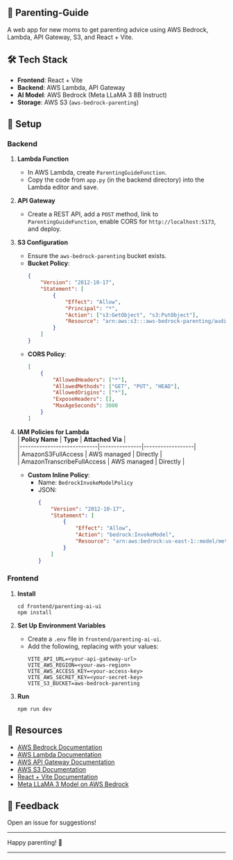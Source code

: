 ## 👶 Parenting-Guide

A web app for new moms to get parenting advice using AWS Bedrock, Lambda, API Gateway, S3, and React + Vite.

## 🛠️ Tech Stack

- **Frontend**: React + Vite  
- **Backend**: AWS Lambda, API Gateway  
- **AI Model**: AWS Bedrock (Meta LLaMA 3 8B Instruct)  
- **Storage**: AWS S3 (`aws-bedrock-parenting`)

## 🚀 Setup

### Backend
1. **Lambda Function**  
   - In AWS Lambda, create `ParentingGuideFunction`. 
   - Copy the code from `app.py` (in the backend directory) into the Lambda editor and save.  

2. **API Gateway**  
   - Create a REST API, add a `POST` method, link to `ParentingGuideFunction`, enable CORS for `http://localhost:5173`, and deploy.  

3. **S3 Configuration**  
   - Ensure the `aws-bedrock-parenting` bucket exists.  
   - **Bucket Policy**:  
     ```json
     {
         "Version": "2012-10-17",
         "Statement": [
             {
                 "Effect": "Allow",
                 "Principal": "*",
                 "Action": ["s3:GetObject", "s3:PutObject"],
                 "Resource": "arn:aws:s3:::aws-bedrock-parenting/audio-recordings/*"
             }
         ]
     }
     ```
   - **CORS Policy**:  
     ```json
     [
         {
             "AllowedHeaders": ["*"],
             "AllowedMethods": ["GET", "PUT", "HEAD"],
             "AllowedOrigins": ["*"],
             "ExposeHeaders": [],
             "MaxAgeSeconds": 3000
         }
     ]
     ```

4. **IAM Policies for Lambda**  
   | **Policy Name**            | **Type**      | **Attached Via** |  
   |----------------------------|---------------|------------------|  
   | AmazonS3FullAccess         | AWS managed   | Directly         |  
   | AmazonTranscribeFullAccess | AWS managed   | Directly         |  
   - **Custom Inline Policy**:  
     - Name: `BedrockInvokeModelPolicy`  
     - JSON:  
       ```json
       {
           "Version": "2012-10-17",
           "Statement": [
               {
                   "Effect": "Allow",
                   "Action": "bedrock:InvokeModel",
                   "Resource": "arn:aws:bedrock:us-east-1::model/meta.llama3-8b-instruct-v1:0"
               }
           ]
       }
       ```

### Frontend
1. **Install**  
   ```
   cd frontend/parenting-ai-ui
   npm install
   ```

2. **Set Up Environment Variables**  
   - Create a `.env` file in `frontend/parenting-ai-ui`.  
   - Add the following, replacing with your values:  
     ```
     VITE_API_URL=<your-api-gateway-url>
     VITE_AWS_REGION=<your-aws-region>
     VITE_AWS_ACCESS_KEY=<your-access-key>
     VITE_AWS_SECRET_KEY=<your-secret-key>
     VITE_S3_BUCKET=aws-bedrock-parenting
     ```

3. **Run**  
   ```
   npm run dev
   ```

## 📜 Resources

- [AWS Bedrock Documentation](https://docs.aws.amazon.com/bedrock/latest/userguide/what-is-bedrock.html)  
- [AWS Lambda Documentation](https://docs.aws.amazon.com/lambda/latest/dg/welcome.html)  
- [AWS API Gateway Documentation](https://docs.aws.amazon.com/apigateway/latest/developerguide/welcome.html)  
- [AWS S3 Documentation](https://docs.aws.amazon.com/AmazonS3/latest/userguide/Welcome.html)  
- [React + Vite Documentation](https://vitejs.dev/guide/)  
- [Meta LLaMA 3 Model on AWS Bedrock](https://aws.amazon.com/bedrock/llama-models/)  

## 💬 Feedback

Open an issue for suggestions!

---

Happy parenting! 🌟

---
